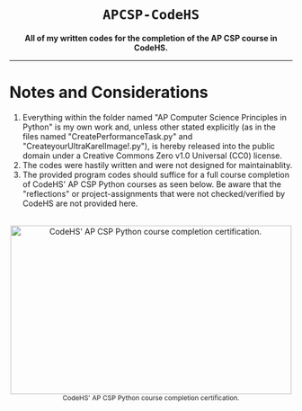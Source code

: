 <div align="center">

  <h1><code>APCSP-CodeHS</code></h1>

  <p>
    <strong>All of my written codes for the completion of the AP CSP course in CodeHS.</strong>
  </p>
  
</div>

***

# Notes and Considerations

1. Everything within the folder named "AP Computer Science Principles in Python" is my own work and, unless other stated explicitly (as in the files named "CreatePerformanceTask.py" and "CreateyourUltraKarelImage!.py"), is hereby released into the public domain under a Creative Commons Zero v1.0 Universal (CC0) license.
2. The codes were hastily written and were not designed for maintainablity.
3. The provided program codes should suffice for a full course completion of CodeHS' AP CSP Python courses as seen below.  Be aware that the "reflections" or project-assignments that were not checked/verified by CodeHS are not provided here.

<p align="center" text-align="justify"> <br />
  <img width="500" height="300" align="center"
    src="https://github.com/Thraetaona/APCSP-CodeHS/files/9067709/9OIznp.pdf?raw=true" 
    alt="CodeHS' AP CSP Python course completion certification."
  />
  <br />
  <sub>
    CodeHS' AP CSP Python course completion certification.
  </sub>
<br /> </p>
